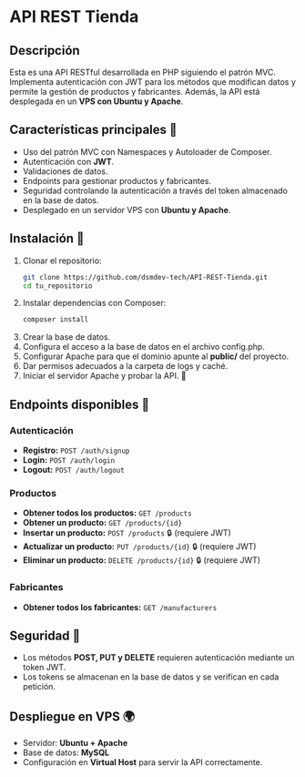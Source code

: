 # API REST Tienda

## Descripción

Esta es una API RESTful desarrollada en PHP siguiendo el patrón MVC. Implementa autenticación con JWT para los métodos que modifican datos y permite la gestión de productos y fabricantes. Además, la API está desplegada en un **VPS con Ubuntu y Apache**.

## Características principales 🚀

- Uso del patrón MVC con Namespaces y Autoloader de Composer.
- Autenticación con **JWT**.
- Validaciones de datos.
- Endpoints para gestionar productos y fabricantes.
- Seguridad controlando la autenticación a través del token almacenado en la base de datos.
- Desplegado en un servidor VPS con **Ubuntu y Apache**.

## Instalación 🔧

1. Clonar el repositorio:
   ```sh
   git clone https://github.com/dsmdev-tech/API-REST-Tienda.git
   cd tu_repositorio
   ```
2. Instalar dependencias con Composer:
   ```sh
   composer install
   ```
3. Crear la base de datos.
4. Configura el acceso a la base de datos en el archivo config.php.
5. Configurar Apache para que el dominio apunte al **public/** del proyecto.
6. Dar permisos adecuados a la carpeta de logs y caché.
7. Iniciar el servidor Apache y probar la API. 🚀

## Endpoints disponibles 📡

### **Autenticación**

- **Registro:** `POST /auth/signup`
- **Login:** `POST /auth/login`
- **Logout:** `POST /auth/logout`

### **Productos**

- **Obtener todos los productos:** `GET /products`
- **Obtener un producto:** `GET /products/{id}`
- **Insertar un producto:** `POST /products` 🔒 (requiere JWT)
- **Actualizar un producto:** `PUT /products/{id}` 🔒 (requiere JWT)
- **Eliminar un producto:** `DELETE /products/{id}` 🔒 (requiere JWT)

### **Fabricantes**

- **Obtener todos los fabricantes:** `GET /manufacturers`

## Seguridad 🔑

- Los métodos **POST, PUT y DELETE** requieren autenticación mediante un token JWT.
- Los tokens se almacenan en la base de datos y se verifican en cada petición.

## Despliegue en VPS 🌍

- Servidor: **Ubuntu + Apache**
- Base de datos: **MySQL**
- Configuración en **Virtual Host** para servir la API correctamente.

##

##

